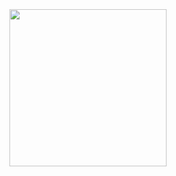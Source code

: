 <div>
  <a href="watch this space" target="_blank"><img src="https://media4.giphy.com/media/v1.Y2lkPTc5MGI3NjExZ3J2dXdha2l1MGxocnZkMXR0aDBjYW4ydWRmNHZkaW9ma2FhZWM4MiZlcD12MV9pbnRlcm5hbF9naWZfYnlfaWQmY3Q9Zw/wLa0m8uCyEZGhNS6dT/giphy.gif" width="280" height="auto" /></a>
</div>

<!--
**laurenjg/laurenjg** is a ✨ _special_ ✨ repository because its `README.md` (this file) appears on your GitHub profile.

Here are some ideas to get you started:

- 🔭 I’m currently working on ...
- 🌱 I’m currently learning ...
- 👯 I’m looking to collaborate on ...
- 🤔 I’m looking for help with ...
- 💬 Ask me about ...
- 📫 How to reach me: ...
- 😄 Pronouns: ...
- ⚡ Fun fact: ...
-->
